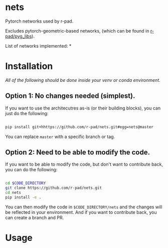 # nets

Pytorch networks used by r-pad.

Excludes pytorch-geometric-based networks, (which can be found in [r-pad/pyg_libs](https://github.com/r-pad/pyg_libs)).

List of networks implemented:
*

# Installation

*All of the following should be done inside your venv or conda environment.*

## Option 1: No changes needed (simplest).

If you want to use the architecutres as-is (or their building blocks), you can just do the following:

````bash

pip install git+hhttps://github.com/r-pad/nets.git#egg=nets@master

````

You can replace `master` with a specific branch or tag.

## Option 2: Need to be able to modify the code.

If you want to be able to modify the code, but don't want to contribute back, you can do the following:

````bash

cd $CODE_DIRECTORY
git clone https://github.com/r-pad/nets.git
cd nets
pip install -e .

````

You can then modify the code in `$CODE_DIRECTORY/nets` and the changes will be reflected in your environment. And if you want to contribute back, you can create a branch and PR.

# Usage
